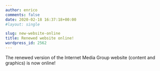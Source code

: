 ```yaml
---
author: enrico
comments: false
date: 2020-02-18 16:37:18+00:00
#layout: single

slug: new-website-online
title: Renewed website online!
wordpress_id: 2562
---
```


The renewed version of the Internet Media Group website (content and graphics) is now online!
